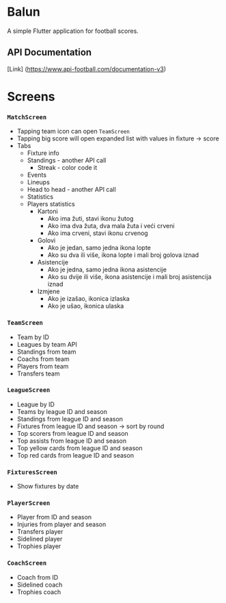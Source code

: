 # Balun

A simple Flutter application for football scores.

## API Documentation
[Link] (https://www.api-football.com/documentation-v3)

# Screens

### `MatchScreen`

* Tapping team icon can open `TeamScreen`
* Tapping big score will open expanded list with values in fixture -> score
* Tabs
    * Fixture info
    * Standings - another API call
        * Streak - color code it
    * Events
    * Lineups
    * Head to head - another API call
    * Statistics
    * Players statistics
        * Kartoni
            * Ako ima žuti, stavi ikonu žutog
            * Ako ima dva žuta, dva mala žuta i veći crveni
            * Ako ima crveni, stavi ikonu crvenog
        * Golovi
            * Ako je jedan, samo jedna ikona lopte
            * Ako su dva ili više, ikona lopte i mali broj golova iznad
        * Asistencije
            * Ako je jedna, samo jedna ikona asistencije
            * Ako su dvije ili više, ikona asistencije i mali broj asistencija iznad
        * Izmjene
            * Ako je izašao, ikonica izlaska
            * Ako je ušao, ikonica ulaska


### `TeamScreen`

* Team by ID
* Leagues by team API
* Standings from team
* Coachs from team
* Players from team
* Transfers team

### `LeagueScreen`

* League by ID
* Teams by league ID and season
* Standings from league ID and season
* Fixtures from league ID and season -> sort by round
* Top scorers from league ID and season
* Top assists from league ID and season
* Top yellow cards from league ID and season
* Top red cards from league ID and season

### `FixturesScreen`

* Show fixtures by date

### `PlayerScreen`

* Player from ID and season
* Injuries from player and season
* Transfers player
* Sidelined player
* Trophies player

### `CoachScreen`

* Coach from ID
* Sidelined coach
* Trophies coach
